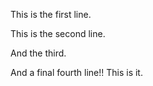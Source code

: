This is the first line.

This is the second line. 

And the third.

And a final fourth line!! This is it.
